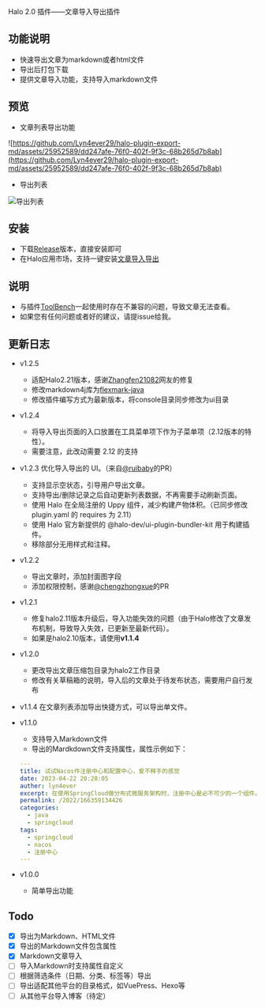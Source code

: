 Halo 2.0 插件——文章导入导出插件

## 功能说明
- 快速导出文章为markdown或者html文件
- 导出后打包下载
- 提供文章导入功能，支持导入markdown文件

## 预览
- 文章列表导出功能

![https://github.com/Lyn4ever29/halo-plugin-export-md/assets/25952589/dd247afe-76f0-402f-9f3c-68b265d7b8ab](https://github.com/Lyn4ever29/halo-plugin-export-md/assets/25952589/dd247afe-76f0-402f-9f3c-68b265d7b8ab)

- 导出列表

![导出列表](https://github.com/Lyn4ever29/halo-plugin-export-md/assets/25952589/2404ae3c-582b-4f5e-b9b6-96f7b029af69)


## 安装
- 下载[Release](https://github.com/Lyn4ever29/halo-plugin-export-md/releases)版本，直接安装即可
- 在Halo应用市场，支持一键安装[文章导入导出](https://www.halo.run/store/apps/app-vWbpZ)

## 说明
- 与插件[ToolBench](https://www.halo.run/store/apps/app-SsYlH)一起使用时存在不兼容的问题，导致文章无法查看。
- 如果您有任何问题或者好的建议，请提issue给我。


## 更新日志
- v1.2.5
  - 适配Halo2.21版本，感谢[Zhangfen21082](https://github.com/Zhangfen21082)网友的修复
  - 修改markdown4j库为[flexmark-java](https://github.com/vsch/flexmark-java)
  - 修改插件编写方式为最新版本，将console目录同步修改为ui目录


- v1.2.4 
  - 将导入导出页面的入口放置在工具菜单项下作为子菜单项（2.12版本的特性）。
  - 需要注意，此改动需要 2.12 的支持
- v1.2.3 优化导入导出的 UI。（来自[@ruibaby](https://github.com/ruibaby)的PR）
  - 支持显示空状态，引导用户导出文章。
  - 支持导出/删除记录之后自动更新列表数据，不再需要手动刷新页面。
  - 使用 Halo 在全局注册的 Uppy 组件，减少构建产物体积。（已同步修改 plugin.yaml 的 requires 为 2.11）
  - 使用 Halo 官方新提供的 @halo-dev/ui-plugin-bundler-kit 用于构建插件。
  - 移除部分无用样式和注释。
- v1.2.2
  - 导出文章时，添加封面图字段
  - 添加权限控制，感谢[@chengzhongxue](https://github.com/chengzhongxue)的PR
- v1.2.1
  - 修复halo2.11版本升级后，导入功能失效的问题（由于Halo修改了文章发布机制，导致导入失效，已更新至最新代码）。
  - 如果是halo2.10版本，请使用**v1.1.4**
- v1.2.0
  - 更改导出文章压缩包目录为halo2工作目录
  - 修改有关草稿箱的说明，导入后的文章处于待发布状态，需要用户自行发布
- v1.1.4 在文章列表添加导出快捷方式，可以导出单文件。
- v1.1.0 
  - 支持导入Markdown文件
  - 导出的Mardkdown文件支持属性，属性示例如下：
  
  ```yaml
  ---
  title: 试试Nacos作注册中心和配置中心，爱不释手的感觉
  date: 2023-04-22 20:28:05
  auther: lyn4ever
  excerpt: 在使用SpringCloud做分布式微服务架构时，注册中心是必不可少的一个组件。
  permalink: /2022/166359134426
  categories:
    - java
    - springcloud
  tags:
    - springcloud
    - nacos
    - 注册中心
  ---
  ```
- v1.0.0
  - 简单导出功能

## Todo
- [x] 导出为Markdown、HTML文件
- [x] 导出的Markdown文件包含属性
- [x] Markdown文章导入
- [ ] 导入Markdown时支持属性自定义
- [ ] 根据筛选条件（日期、分类、标签等）导出
- [ ] 导出适配其他平台的目录格式，如VuePress、Hexo等
- [ ] 从其他平台导入博客（待定）
